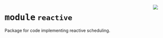 <!-- markdownlint-disable -->

<a href="../src/github_runner_manager/reactive/__init__.py#L0"><img align="right" style="float:right;" src="https://img.shields.io/badge/-source-cccccc?style=flat-square"></a>

# <kbd>module</kbd> `reactive`
Package for code implementing reactive scheduling. 



